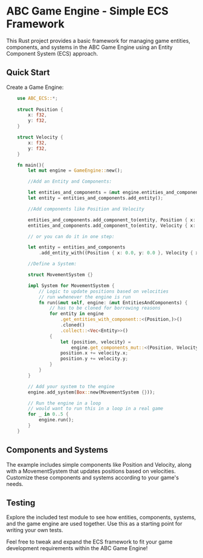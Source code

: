 # ABC Game Engine - Simple ECS Framework
This Rust project provides a basic framework for managing game entities, components, and systems in the ABC Game Engine using an Entity Component System (ECS) approach.

## Quick Start
Create a Game Engine:

```rust
    use ABC_ECS::*;
    
    struct Position {
        x: f32,
        y: f32,
    }

    struct Velocity {
        x: f32,
        y: f32,
    }

    fn main(){
        let mut engine = GameEngine::new();

        //Add an Entity and Components:

        let entities_and_components = &mut engine.entities_and_components;
        let entity = entities_and_components.add_entity();

        //Add components like Position and Velocity

        entities_and_components.add_component_to(entity, Position { x: 0.0, y: 0.0 });
        entities_and_components.add_component_to(entity, Velocity { x: 1.0, y: 1.0 });

        // or you can do it in one step:

        let entity = entities_and_components
            .add_entity_with((Position { x: 0.0, y: 0.0 }, Velocity { x: 1.0, y: 1.0 }));

        //Define a System:

        struct MovementSystem {}

        impl System for MovementSystem {
            // Logic to update positions based on velocities
            // run wwhenever the engine is run
            fn run(&mut self, engine: &mut EntitiesAndComponents) {
                // has to be cloned for borrowing reasons
                for entity in engine
                    .get_entities_with_component::<(Position,)>()
                    .cloned()
                    .collect::<Vec<Entity>>()
                {
                    let (position, velocity) =
                        engine.get_components_mut::<(Position, Velocity)>(entity);
                    position.x += velocity.x;
                    position.y += velocity.y;
                }
            }
        }

        // Add your system to the engine
        engine.add_system(Box::new(MovementSystem {}));

        // Run the engine in a loop
        // would want to run this in a loop in a real game
        for _ in 0..5 {
            engine.run();
        }
    }
```

## Components and Systems
The example includes simple components like Position and Velocity, along with a MovementSystem that updates positions based on velocities. Customize these components and systems according to your game's needs.

## Testing
Explore the included test module to see how entities, components, systems, and the game engine are used together. Use this as a starting point for writing your own tests.

Feel free to tweak and expand the ECS framework to fit your game development requirements within the ABC Game Engine!
